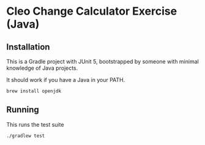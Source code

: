 # Cleo Change Calculator Exercise (Java)

## Installation

This is a Gradle project with JUnit 5, bootstrapped by someone with minimal knowledge of Java projects.

It should work if you have a Java in your PATH.

```shell
brew install openjdk
```

## Running

This runs the test suite

```shell
./gradlew test
```
